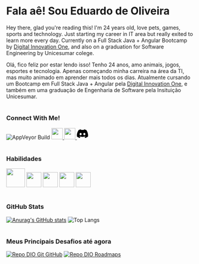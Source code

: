 # Fala aê! Sou  Eduardo de Oliveira

Hey there, glad you're reading this! I'm 24 years old, love pets, games, sports and technology. Just starting my career in IT area but really exited to learn more every day. Currently on a Full Stack Java + Angular Bootcamp by [Digital Innovation One](https://web.dio.me/home), and also on a graduation for Software Engineering by Unicesumar colege.


Olá, fico feliz por estar lendo isso! Tenho 24 anos, amo animais, jogos, esportes e tecnologia. Apenas começando minha carreira na área da TI, mas muito animado em aprender mais todos os dias. Atualmente cursando um Bootcamp em Full Stack Java + Angular pela [Digital Innovation One](https://web.dio.me/home), e também em uma graduação de Engenharia de Software pela Insituição Unicesumar.
#

### Connect With Me!

![AppVeyor Build](https://img.shields.io/badge/DIO%20Profile-8A2BE2)
<a href="https://github.com/EduardoDeOliveira99"><img height=30px src="https://cdn.jsdelivr.net/gh/devicons/devicon/icons/github/github-original.svg"/> </a>
<a href="www.linkedin.com/in/eduardo-de-oliveira-49700721b"><img height= 30px src="https://cdn.jsdelivr.net/gh/devicons/devicon/icons/linkedin/linkedin-original.svg" /> </a>
<a href="discordapp.com/users/667885888042303513"><svg xmlns="http://www.w3.org/2000/svg" width="30" height="30" class="bi bi-discord" viewBox="0 0 16 16">
  <path d="M13.545 2.907a13.227 13.227 0 0 0-3.257-1.011.05.05 0 0 0-.052.025c-.141.25-.297.577-.406.833a12.19 12.19 0 0 0-3.658 0 8.258 8.258 0 0 0-.412-.833.051.051 0 0 0-.052-.025c-1.125.194-2.22.534-3.257 1.011a.041.041 0 0 0-.021.018C.356 6.024-.213 9.047.066 12.032c.001.014.01.028.021.037a13.276 13.276 0 0 0 3.995 2.02.05.05 0 0 0 .056-.019c.308-.42.582-.863.818-1.329a.05.05 0 0 0-.01-.059.051.051 0 0 0-.018-.011 8.875 8.875 0 0 1-1.248-.595.05.05 0 0 1-.02-.066.051.051 0 0 1 .015-.019c.084-.063.168-.129.248-.195a.05.05 0 0 1 .051-.007c2.619 1.196 5.454 1.196 8.041 0a.052.052 0 0 1 .053.007c.08.066.164.132.248.195a.051.051 0 0 1-.004.085 8.254 8.254 0 0 1-1.249.594.05.05 0 0 0-.03.03.052.052 0 0 0 .003.041c.24.465.515.909.817 1.329a.05.05 0 0 0 .056.019 13.235 13.235 0 0 0 4.001-2.02.049.049 0 0 0 .021-.037c.334-3.451-.559-6.449-2.366-9.106a.034.034 0 0 0-.02-.019Zm-8.198 7.307c-.789 0-1.438-.724-1.438-1.612 0-.889.637-1.613 1.438-1.613.807 0 1.45.73 1.438 1.613 0 .888-.637 1.612-1.438 1.612Zm5.316 0c-.788 0-1.438-.724-1.438-1.612 0-.889.637-1.613 1.438-1.613.807 0 1.451.73 1.438 1.613 0 .888-.631 1.612-1.438 1.612Z"/>
</svg> </a>

#

### Habilidades

<img height=50px src="https://cdn.jsdelivr.net/gh/devicons/devicon/icons/html5/html5-original-wordmark.svg" /> <img height= 40px src="https://cdn.jsdelivr.net/gh/devicons/devicon/icons/css3/css3-original.svg"> 
<img height= 40px src="https://cdn.jsdelivr.net/gh/devicons/devicon/icons/javascript/javascript-original.svg" />
<img height=40px src="https://cdn.jsdelivr.net/gh/devicons/devicon/icons/git/git-original.svg" /> 
<img height=40px src="https://cdn.jsdelivr.net/gh/devicons/devicon/icons/github/github-original.svg" />

#

### GitHub Stats
[![Anurag's GitHub stats](https://github-readme-stats.vercel.app/api?username=EduardoDeOliveira99&hide=stars,issues&theme=merko)](https://github.com/anuraghazra/github-readme-stats)
![Top Langs](https://github-readme-stats-git-masterrstaa-rickstaa.vercel.app/api/top-langs/?username=EduardoDeOliveira99&layout=compact&bg_color=0d1412&border_color=fff&title_color=80D500&text_color=FFF)

#

### Meus Principais Desafios até agora
[![Repo DIO Git GitHub](https://github-readme-stats.vercel.app/api/pin/?username=EduardoDeOliveira99&repo=web_project_4_ptbr&bg_color=0d1412&border_color=fff&show_icons=true&icon_color=5000D5&title_color=80D500&text_color=FFF)](https://github.com/EduardoDeOliveira99/web_project_4_ptbr)
[![Repo DIO Roadmaps](https://github-readme-stats.vercel.app/api/pin/?username=EduardoDeOliveira99&repo=dio-lab-open-source&bg_color=0d1412&border_color=fff&show_icons=true&icon_color=5005D5&title_color=80D500&text_color=FFF)](https://github.com/EduardoDeOliveira99/js-developer-pokedex)
